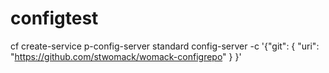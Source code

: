 # configtest

cf create-service p-config-server standard config-server -c '{"git": { "uri": "https://github.com/stwomack/womack-configrepo" } }'
